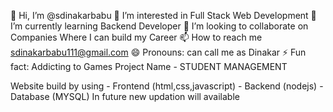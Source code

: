 👋 Hi, I’m @sdinakarbabu
👀 I’m interested in Full Stack Web Development
🌱 I’m currently learning Backend Developer
💞️ I’m looking to collaborate on Companies Where I can build my Career
📫 How to reach me sdinakarbabu111@gmail.com
😄 Pronouns: can call me as Dinakar
⚡ Fun fact: Addicting to Games
Project Name - STUDENT MANAGEMENT

Website build by using - Frontend (html,css,javascript) - Backend (nodejs) - Database (MYSQL)
In future new updation will available
